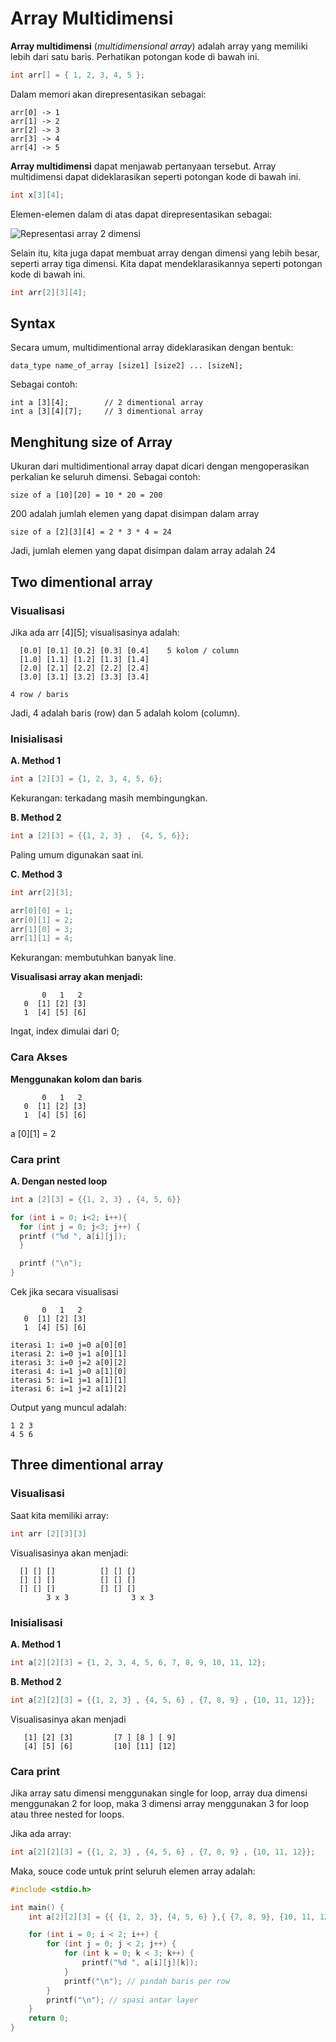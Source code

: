 # Array Multidimensi 
**Array multidimensi** (*multidimensional array*) adalah array yang memiliki lebih dari satu baris. Perhatikan potongan kode di bawah ini.

```c
int arr[] = { 1, 2, 3, 4, 5 };
```

Dalam memori akan direpresentasikan sebagai:

```
arr[0] -> 1
arr[1] -> 2
arr[2] -> 3
arr[3] -> 4
arr[4] -> 5
```

**Array multidimensi** dapat menjawab pertanyaan tersebut. Array multidimensi dapat dideklarasikan seperti potongan kode di bawah ini.

```c
int x[3][4];
```

Elemen-elemen dalam di atas dapat direpresentasikan sebagai:

![Representasi array 2 dimensi](https://cdn.programiz.com/sites/tutorial2program/files/two-dimensional-array_0.jpg)

Selain itu, kita juga dapat membuat array dengan dimensi yang lebih besar, seperti array tiga dimensi. Kita dapat mendeklarasikannya seperti potongan kode di bawah ini.

```c
int arr[2][3][4];
```


## Syntax
Secara umum, multidimentional array dideklarasikan dengan bentuk:

```
data_type name_of_array [size1] [size2] ... [sizeN];
```

Sebagai contoh:

```
int a [3][4];        // 2 dimentional array
int a [3][4][7];     // 3 dimentional array
```


## Menghitung size of Array

Ukuran dari multidimentional array dapat dicari dengan mengoperasikan perkalian ke seluruh dimensi. Sebagai contoh:

```
size of a [10][20] = 10 * 20 = 200
```

200 adalah jumlah elemen yang dapat disimpan dalam array 

```
size of a [2][3][4] = 2 * 3 * 4 = 24
```

Jadi, jumlah elemen yang dapat disimpan dalam array adalah 24

## Two dimentional array

### Visualisasi
Jika ada arr [4][5]; visualisasinya adalah:
```
  [0.0] [0.1] [0.2] [0.3] [0.4]    5 kolom / column
  [1.0] [1.1] [1.2] [1.3] [1.4]
  [2.0] [2.1] [2.2] [2.2] [2.4]
  [3.0] [3.1] [3.2] [3.3] [3.4]

4 row / baris
```
Jadi, 4 adalah baris (row) dan 5 adalah kolom (column).

### Inisialisasi 
**A. Method 1**
```c
int a [2][3] = {1, 2, 3, 4, 5, 6};
```
Kekurangan: terkadang masih membingungkan.

**B. Method 2**
```c
int a [2][3] = {{1, 2, 3} ,  {4, 5, 6}};
```
Paling umum digunakan saat ini.

**C. Method 3**
```c
int arr[2][3];

arr[0][0] = 1;
arr[0][1] = 2;
arr[1][0] = 3;
arr[1][1] = 4;
```
Kekurangan: membutuhkan banyak line.

**Visualisasi array akan menjadi:**
```
       0   1   2
   0  [1] [2] [3]
   1  [4] [5] [6]
```
Ingat, index dimulai dari 0;

### Cara Akses
**Menggunakan kolom dan baris**
```
       0   1   2
   0  [1] [2] [3]
   1  [4] [5] [6]
```
a [0][1] = 2

### Cara print
**A. Dengan nested loop**
```c
int a [2][3] = {{1, 2, 3} , {4, 5, 6}}

for (int i = 0; i<2; i++){
  for (int j = 0; j<3; j++) {
  printf ("%d ", a[i][j]);
  }

  printf ("\n");
}
```
Cek jika secara visualisasi
```
       0   1   2
   0  [1] [2] [3]
   1  [4] [5] [6]

iterasi 1: i=0 j=0 a[0][0]
iterasi 2: i=0 j=1 a[0][1]
iterasi 3: i=0 j=2 a[0][2]
iterasi 4: i=1 j=0 a[1][0]
iterasi 5: i=1 j=1 a[1][1]
iterasi 6: i=1 j=2 a[1][2]
```

Output yang muncul adalah:
```
1 2 3
4 5 6 
```


## Three dimentional array

### Visualisasi
Saat kita memiliki array:
```c
int arr [2][3][3]
```
Visualisasinya akan menjadi: 

```
  [] [] []          [] [] []
  [] [] []          [] [] []
  [] [] []          [] [] []
        3 x 3              3 x 3 
```

### Inisialisasi 

**A. Method 1**
```c
int a[2][2][3] = {1, 2, 3, 4, 5, 6, 7, 8, 9, 10, 11, 12};
```

**B. Method 2**
```c
int a[2][2][3] = {{1, 2, 3} , {4, 5, 6} , {7, 8, 9} , {10, 11, 12}};
```

Visualisasinya akan menjadi 
```
   [1] [2] [3]         [7 ] [8 ] [ 9]
   [4] [5] [6]         [10] [11] [12]
```

### Cara print
Jika array satu dimensi menggunakan single for loop, array dua dimensi menggunakan 2 for loop, maka 3 dimensi array menggunakan 3 for loop atau three nested for loops.

Jika ada array:
```c
int a[2][2][3] = {{1, 2, 3} , {4, 5, 6} , {7, 8, 9} , {10, 11, 12}};
```

Maka, souce code untuk print seluruh elemen array adalah:
```c
#include <stdio.h>

int main() {
    int a[2][2][3] = {{ {1, 2, 3}, {4, 5, 6} },{ {7, 8, 9}, {10, 11, 12} }};

    for (int i = 0; i < 2; i++) {
        for (int j = 0; j < 2; j++) {
            for (int k = 0; k < 3; k++) {
                printf("%d ", a[i][j][k]);
            }
            printf("\n"); // pindah baris per row
        }
        printf("\n"); // spasi antar layer
    }
    return 0;
}
```
